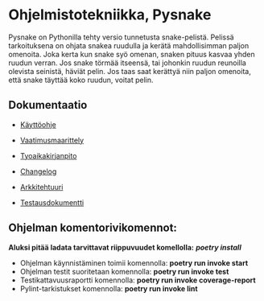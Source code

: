 # Ohjelmistotekniikka, Pysnake

Pysnake on Pythonilla tehty versio tunnetusta snake-pelistä. Pelissä tarkoituksena on ohjata snakea ruudulla ja kerätä mahdollisimman paljon omenoita. Joka kerta kun snake syö omenan, snaken pituus kasvaa yhden ruudun verran. Jos snake törmää itseensä, tai johonkin ruudun reunoilla olevista seinistä, häviät pelin. Jos taas saat kerättyä niin paljon omenoita, että snake täyttää koko ruudun, voitat pelin.

## Dokumentaatio

- [Käyttöohje](https://github.com/ThomasGrundstrom/ot-harjoitustyo/blob/master/dokumentaatio/kayttoohje.md)

- [Vaatimusmaarittely](https://github.com/ThomasGrundstrom/ot-harjoitustyo/blob/master/dokumentaatio/vaatimusmaarittely.md)

- [Tyoaikakirjanpito](https://github.com/ThomasGrundstrom/ot-harjoitustyo/blob/master/dokumentaatio/tyoaikakirjanpito.md)

- [Changelog](https://github.com/ThomasGrundstrom/ot-harjoitustyo/blob/master/dokumentaatio/changelog.md)

- [Arkkitehtuuri](https://github.com/ThomasGrundstrom/ot-harjoitustyo/blob/master/dokumentaatio/arkkitehtuuri.md)

- [Testausdokumentti](https://github.com/ThomasGrundstrom/ot-harjoitustyo/blob/master/dokumentaatio/testausdokumentaatio.md)


## Ohjelman komentorivikomennot:

**Aluksi pitää ladata tarvittavat riippuvuudet komellolla:** _**poetry install**_

- Ohjelman käynnistäminen toimii komennolla: **poetry run invoke start**
- Ohjelman testit suoritetaan komennolla: **poetry run invoke test**
- Testikattavuusraportti komennolla: **poetry run invoke coverage-report**
- Pylint-tarkistukset komennolla: **poetry run invoke lint**

